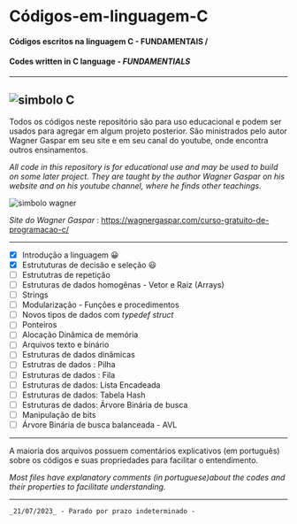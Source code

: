 # Códigos-em-linguagem-C
#### Códigos escritos na linguagem C - FUNDAMENTAIS /
#### Codes written in C language -  _FUNDAMENTIALS_
***
![simbolo C](https://github.com/userdanixdev/C-digos-em-linguagem-C/assets/132594952/8dceb711-5313-4f8a-a323-eeba062f3f3e)
---
Todos os códigos neste repositório são para uso educacional e podem ser usados para agregar em algum projeto posterior.
São ministrados pelo autor Wagner Gaspar em seu site e em seu canal do youtube, onde encontra outros ensinamentos.

_All code in this repository is for educational use and may be used to build on some later project. They are taught by the author Wagner Gaspar on his website and on his youtube channel, where he finds other teachings._


![simbolo wagner](https://github.com/userdanixdev/C-digos-em-linguagem-C/assets/132594952/05edd6ea-fb2d-468b-9657-a503288ab937)

_Site do Wagner Gaspar_ : https://wagnergaspar.com/curso-gratuito-de-programacao-c/
***

- [x] Introdução a linguagem :grinning:
- [x] Estrututuras de decisão e seleção 😃
- [ ] Estrututras de repetição
- [ ] Estruturas de dados homogênas -  Vetor e Raiz (Arrays)
- [ ] Strings
- [ ] Modularização - Funções e procedimentos
- [ ] Novos tipos de dados com _typedef struct_
- [ ] Ponteiros
- [ ] Alocação Dinâmica de memória
- [ ] Arquivos texto e binário
- [ ] Estruturas de dados dinâmicas
- [ ] Estrutras de dados : Pilha
- [ ] Estruturas de dados : Fila
- [ ] Estruturas de dados: Lista Encadeada
- [ ] Estruturas de dados: Tabela Hash
- [ ] Estruturas de dados: Árvore Binária de busca
- [ ] Manipulação de bits
- [ ] Árvore Binária de busca balanceada - AVL
***

A maioria dos arquivos possuem comentários explicativos (em português) sobre os códigos e suas propriedades para facilitar o entendimento.

_Most files have explanatory comments (in portuguese)about the codes and their properties to facilitate understanding._

***
    _21/07/2023_ - Parado por prazo indeterminado - 
